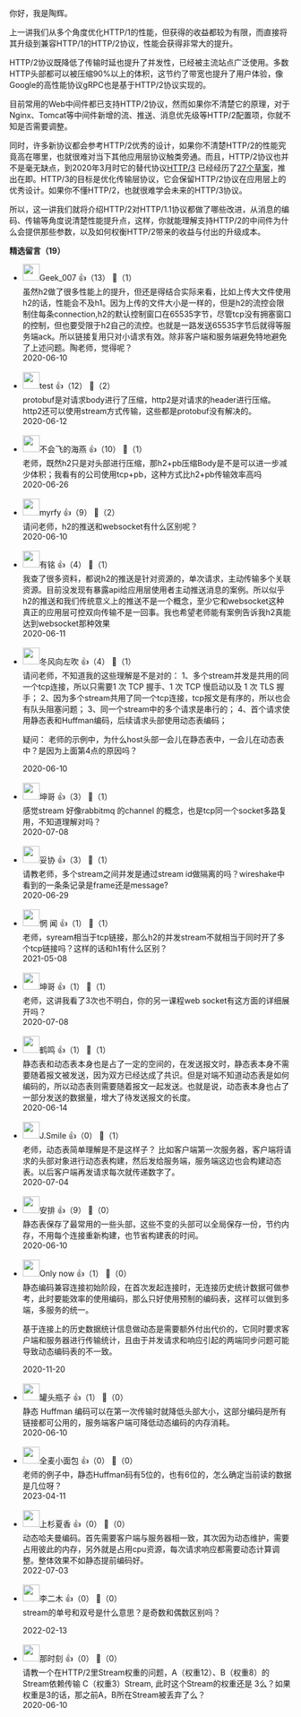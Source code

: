 你好，我是陶辉。

上一讲我们从多个角度优化HTTP/1的性能，但获得的收益都较为有限，而直接将其升级到兼容HTTP/1的HTTP/2协议，性能会获得非常大的提升。

HTTP/2协议既降低了传输时延也提升了并发性，已经被主流站点广泛使用。多数HTTP头部都可以被压缩90%以上的体积，这节约了带宽也提升了用户体验，像Google的高性能协议gRPC也是基于HTTP/2协议实现的。

目前常用的Web中间件都已支持HTTP/2协议，然而如果你不清楚它的原理，对于Nginx、Tomcat等中间件新增的流、推送、消息优先级等HTTP/2配置项，你就不知是否需要调整。

同时，许多新协议都会参考HTTP/2优秀的设计，如果你不清楚HTTP/2的性能究竟高在哪里，也就很难对当下其他应用层协议触类旁通。而且，HTTP/2协议也并不是毫无缺点，到2020年3月时它的替代协议[HTTP/3](https://zh.wikipedia.org/wiki/HTTP/3) 已经经历了[27个草案](https://tools.ietf.org/html/draft-ietf-quic-http-27)，推出在即。HTTP/3的目标是优化传输层协议，它会保留HTTP/2协议在应用层上的优秀设计。如果你不懂HTTP/2，也就很难学会未来的HTTP/3协议。

所以，这一讲我们就将介绍HTTP/2对HTTP/1.1协议都做了哪些改进，从消息的编码、传输等角度说清楚性能提升点，这样，你就能理解支持HTTP/2的中间件为什么会提供那些参数，以及如何权衡HTTP/2带来的收益与付出的升级成本。
<div><strong>精选留言（19）</strong></div><ul>
<li><img src="https://static001.geekbang.org/account/avatar/00/16/63/2e/e49116d1.jpg" width="30px"><span>Geek_007</span> 👍（13） 💬（1）<div>虽然h2做了很多性能上的提升，但还是得结合实际来看，比如上传大文件使用h2的话，性能会不及h1。因为上传的文件大小是一样的，但是h2的流控会限制住每条connection,h2的默认控制窗口在65535字节，尽管tcp没有拥塞窗口的控制，但也要受限于h2自己的流控。也就是一路发送65535字节后就得等服务端ack。所以链接复用只对小请求有效。除非客户端和服务端避免特地避免了上述问题。陶老师，觉得呢？</div>2020-06-10</li><br/><li><img src="https://static001.geekbang.org/account/avatar/00/10/43/79/18073134.jpg" width="30px"><span>test</span> 👍（12） 💬（2）<div>protobuf是对请求body进行了压缩，http2是对请求的header进行压缩。http2还可以使用stream方式传输，这些都是protobuf没有解决的。</div>2020-06-12</li><br/><li><img src="https://static001.geekbang.org/account/avatar/00/1e/f9/30/54c71bf9.jpg" width="30px"><span>不会飞的海燕</span> 👍（10） 💬（1）<div>老师，既然h2只是对头部进行压缩，那h2+pb压缩Body是不是可以进一步减少体积；我看有的公司使用tcp+pb，这种方式比h2+pb传输效率高吗</div>2020-06-26</li><br/><li><img src="" width="30px"><span>myrfy</span> 👍（9） 💬（2）<div>请问老师，h2的推送和websocket有什么区别呢？</div>2020-06-10</li><br/><li><img src="http://thirdwx.qlogo.cn/mmopen/vi_32/3XbCueYYVWTiclv8T5tFpwiblOxLphvSZxL4ujMdqVMibZnOiaFK2C5nKRGv407iaAsrI0CDICYVQJtiaITzkjfjbvrQ/132" width="30px"><span>有铭</span> 👍（4） 💬（1）<div>我查了很多资料，都说h2的推送是针对资源的，单次请求，主动传输多个关联资源。目前没发现有暴露api给应用层使用者主动推送消息的案例。所以似乎h2的推送和我们传统意义上的推送不是一个概念，至少它和websocket这种真正的应用层可控双向传输不是一回事。我也希望老师能有案例告诉我h2真能达到websocket那种效果</div>2020-06-11</li><br/><li><img src="https://static001.geekbang.org/account/avatar/00/10/47/b0/a9b77a1e.jpg" width="30px"><span>冬风向左吹</span> 👍（4） 💬（1）<div>请问老师，不知道我的这些理解是不是对的：
1、多个stream并发是共用的同一个tcp连接，所以只需要1 次 TCP 握手、1 次 TCP 慢启动以及 1 次 TLS 握手；
2、因为多个stream共用了同一个tcp连接，tcp报文是有序的，所以也会有队头阻塞问题；
3、同一个stream中的多个请求是串行的；
4、首个请求使用静态表和Huffman编码，后续请求头部使用动态表编码；

疑问：
老师的示例中，为什么host头部一会儿在静态表中，一会儿在动态表中？是因为上面第4点的原因吗？</div>2020-06-10</li><br/><li><img src="https://static001.geekbang.org/account/avatar/00/1f/56/75/6bf38a1e.jpg" width="30px"><span>坤哥</span> 👍（3） 💬（1）<div> 感觉stream 好像rabbitmq  的channel 的概念，也是tcp同一个socket多路复用，不知道理解对吗？</div>2020-07-08</li><br/><li><img src="https://static001.geekbang.org/account/avatar/00/13/11/78/4f0cd172.jpg" width="30px"><span>妥协</span> 👍（3） 💬（1）<div>请教老师，多个stream之间并发是通过stream id做隔离的吗？wireshake中看到的一条条记录是frame还是message?</div>2020-06-29</li><br/><li><img src="https://static001.geekbang.org/account/avatar/00/12/07/d2/0d7ee298.jpg" width="30px"><span>惘 闻</span> 👍（1） 💬（1）<div>老师，syream相当于tcp链接，那么h2的并发stream不就相当于同时开了多个tcp链接吗？这样的话和h1有什么区别？</div>2021-05-08</li><br/><li><img src="https://static001.geekbang.org/account/avatar/00/1f/56/75/6bf38a1e.jpg" width="30px"><span>坤哥</span> 👍（1） 💬（1）<div>老师，这讲我看了3次也不明白，你的另一课程web socket有这方面的详细展开吗？</div>2020-07-08</li><br/><li><img src="https://static001.geekbang.org/account/avatar/00/0f/60/de/d752c204.jpg" width="30px"><span>鹤鸣</span> 👍（1） 💬（1）<div>静态表和动态表本身也是占了一定的空间的，在发送报文时，静态表本身不需要随着报文被发送，因为双方已经达成了共识。但是对端不知道动态表是如何编码的，所以动态表则需要随着报文一起发送。也就是说，动态表本身也占了一部分发送的数据量，增大了待发送报文的长度。</div>2020-06-14</li><br/><li><img src="https://static001.geekbang.org/account/avatar/00/14/64/9b/d1ab239e.jpg" width="30px"><span>J.Smile</span> 👍（0） 💬（1）<div>老师，动态表简单理解是不是这样子？
比如客户端第一次服务器，客户端将请求的头部对象进行动态表构建，然后发给服务端，服务端这边也会构建动态表。以后客户端再发请求每次就传递数字了。</div>2020-07-04</li><br/><li><img src="https://static001.geekbang.org/account/avatar/00/13/39/fa/a7edbc72.jpg" width="30px"><span>安排</span> 👍（9） 💬（0）<div>静态表保存了最常用的一些头部，这些不变的头部可以全局保存一份，节约内存，不用每个连接重新构建，也节省构建表的时间。</div>2020-06-10</li><br/><li><img src="https://static001.geekbang.org/account/avatar/00/0f/d8/ee/6e7c2264.jpg" width="30px"><span>Only now</span> 👍（1） 💬（0）<div>静态编码兼容连接初始阶段，在首次发起连接时，无连接历史统计数据可做参考，此时要能效率的使用编码，那么只好使用预制的编码表，这样可以做到多端，多服务的统一。

基于连接上的历史数据统计信息做动态是需要额外付出代价的，它同时要求客户端和服务器进行传输统计，且由于并发请求和响应引起的两端同步问题可能导致动态编码表的不一致。</div>2020-11-20</li><br/><li><img src="https://static001.geekbang.org/account/avatar/00/13/97/69/80945634.jpg" width="30px"><span>罐头瓶子</span> 👍（1） 💬（0）<div>静态 Huffman 编码可以在第一次传输时就降低头部大小，这部分编码是所有链接都可公用的，服务端客户端可降低动态编码的内存消耗。</div>2020-06-10</li><br/><li><img src="https://static001.geekbang.org/account/avatar/00/10/93/cd/dbafc7d1.jpg" width="30px"><span>全麦小面包</span> 👍（0） 💬（0）<div>老师的例子中，静态Huffman码有5位的，也有6位的，怎么确定当前读的数据是几位呀？</div>2023-04-11</li><br/><li><img src="https://static001.geekbang.org/account/avatar/00/17/37/a0/032d0828.jpg" width="30px"><span>上杉夏香</span> 👍（0） 💬（0）<div>动态哈夫曼编码。首先需要客户端与服务器相一致，其次因为动态维护，需要占用彼此的内存，另外就是占用cpu资源，每次请求响应都需要动态计算调整。整体效果不如静态提前编码好。</div>2022-07-03</li><br/><li><img src="https://static001.geekbang.org/account/avatar/00/10/d4/f3/129d6dfe.jpg" width="30px"><span>李二木</span> 👍（0） 💬（0）<div>stream的单号和双号是什么意思？是奇数和偶数区别吗？
</div>2022-02-13</li><br/><li><img src="https://static001.geekbang.org/account/avatar/00/11/8f/cf/890f82d6.jpg" width="30px"><span>那时刻</span> 👍（0） 💬（0）<div>请教一个在HTTP&#47;2里Stream权重的问题，A（权重12）、B（权重8）的Stream依赖传输 C（权重3）Stream, 此时这个Stream的权重还是 3么？如果权重是3的话，那之前A，B所在Stream被丢弃了么？</div>2020-06-10</li><br/>
</ul>